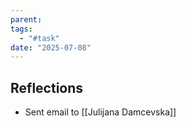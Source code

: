 ```yaml
---
parent: 
tags:
  - "#task"
date: "2025-07-08"
---
```

## Reflections
- Sent email to [[Julijana Damcevska]]
